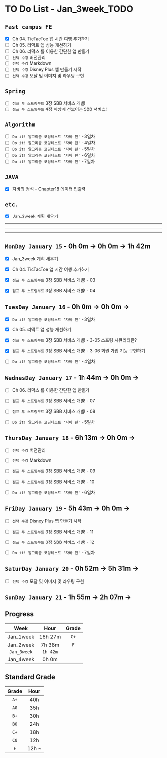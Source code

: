# TO Do List - Jan_3week_TODO

## `Fast campus FE` 
- [x] Ch 04. TicTacToe 앱 시간 여행 추가하기
- [ ] Ch 05. 리액트 앱 성능 개선하기
- [ ] Ch 06. 리덕스 를 이용한 간단한 앱 만들기
- [ ] `선택 수강` 버전관리
- [ ] `선택 수강` Markdown
- [ ] `선택 수강` Disney Plus 앱 만들기 시작
- [ ] `선택 수강` 모달 및 이미지 및 라우팅 구현

## `Spring`
- [ ] `점프 투 스프링부트` 3장 SBB 서비스 개발!
- [ ] `점프 투 스프링부트` 4장 세상에 선보이는 SBB 서비스!

## `Algorithm`
- [ ] `Do it! 알고리즘 코딩테스트 '자바 편'` - 3일차
- [ ] `Do it! 알고리즘 코딩테스트 '자바 편'` - 4일차
- [ ] `Do it! 알고리즘 코딩테스트 '자바 편'` - 5일차
- [ ] `Do it! 알고리즘 코딩테스트 '자바 편'` - 6일차
- [ ] `Do it! 알고리즘 코딩테스트 '자바 편'` - 7일차

## `JAVA`
- [x] 자바의 정석 - Chapter18 데이터 입출력


## `etc.`
- [x] Jan_3week 계획 세우기


---
---
---

## `MonDay January 15` - 0h 0m -> 0h 0m -> 1h 42m
- [x] Jan_3week 계획 세우기
- [x] Ch 04. TicTacToe 앱 시간 여행 추가하기
- [x] `점프 투 스프링부트` 3장 SBB 서비스 개발! - 03
- [x] `점프 투 스프링부트` 3장 SBB 서비스 개발! - 04


## `TuesDay January 16` - 0h 0m -> 0h 0m ->
- [x] `Do it! 알고리즘 코딩테스트 '자바 편'` - 3일차
- [x] Ch 05. 리액트 앱 성능 개선하기
- [x] `점프 투 스프링부트` 3장 SBB 서비스 개발! - 3-05 스프링 시큐리티란?
- [x] `점프 투 스프링부트` 3장 SBB 서비스 개발! - 3-06 회원 가입 기능 구현하기
- [ ] `Do it! 알고리즘 코딩테스트 '자바 편'` - 4일차


## `WednesDay January 17` - 1h 44m -> 0h 0m ->
- [ ] Ch 06. 리덕스 를 이용한 간단한 앱 만들기
- [ ] `점프 투 스프링부트` 3장 SBB 서비스 개발! - 07
- [ ] `점프 투 스프링부트` 3장 SBB 서비스 개발! - 08
- [ ] `Do it! 알고리즘 코딩테스트 '자바 편'` - 5일차



## `ThursDay January 18` - 6h 13m -> 0h 0m ->
- [ ] `선택 수강` 버전관리
- [ ] `선택 수강` Markdown
- [ ] `점프 투 스프링부트` 3장 SBB 서비스 개발! - 09
- [ ] `점프 투 스프링부트` 3장 SBB 서비스 개발! - 10
- [ ] `Do it! 알고리즘 코딩테스트 '자바 편'` - 6일차



## `FriDay January 19` - 5h 43m -> 0h 0m ->
- [ ] `선택 수강` Disney Plus 앱 만들기 시작
- [ ] `점프 투 스프링부트` 3장 SBB 서비스 개발! - 11
- [ ] `점프 투 스프링부트` 3장 SBB 서비스 개발! - 12
- [ ] `Do it! 알고리즘 코딩테스트 '자바 편'` - 7일차


## `SaturDay January 20` - 0h 52m -> 5h 31m ->
- [ ] `선택 수강` 모달 및 이미지 및 라우팅 구현


## `SunDay January 21` - 1h 55m -> 2h 07m ->


## Progress
| Week | Hour | Grade |
|:---:|:---:|:---:|
|Jan_1week|16h 27m|`C+`|
|Jan_2week|7h 38m|`F`|
|`Jan_3week`|`1h 42m`||
|Jan_4week|0h 0m||


## Standard Grade

| Grade | Hour |
|:---:|:---:|
|`A+`|40h|
|`A0`|35h|
|`B+`|30h|
|`B0`|24h|
|`C+`|18h|
|`C0`|12h|
|`F`|12h ~|


